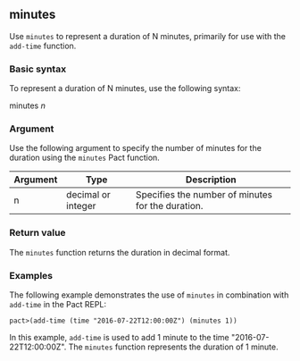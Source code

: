 ## minutes
Use `minutes` to represent a duration of N minutes, primarily for use with the `add-time` function.

### Basic syntax

To represent a duration of N minutes, use the following syntax:

minutes *n*

### Argument

Use the following argument to specify the number of minutes for the duration using the `minutes` Pact function.

| Argument | Type | Description |
| --- | --- | --- |
| n | decimal or integer | Specifies the number of minutes for the duration. |

### Return value

The `minutes` function returns the duration in decimal format.

### Examples

The following example demonstrates the use of `minutes` in combination with `add-time` in the Pact REPL:

```pact
pact>(add-time (time "2016-07-22T12:00:00Z") (minutes 1))
```

In this example, `add-time` is used to add 1 minute to the time "2016-07-22T12:00:00Z". The `minutes` function represents the duration of 1 minute.
